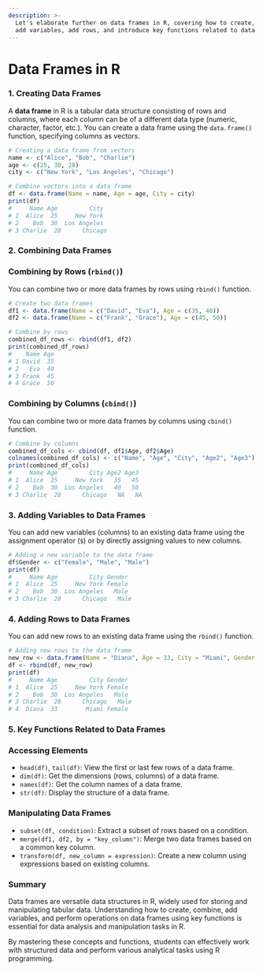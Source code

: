 ```yaml
---
description: >-
  Let's elaborate further on data frames in R, covering how to create, combine,
  add variables, add rows, and introduce key functions related to data frames.
---
```


# Data Frames in R

### 1. Creating Data Frames

A **data frame** in R is a tabular data structure consisting of rows and columns, where each column can be of a different data type (numeric, character, factor, etc.). You can create a data frame using the `data.frame()` function, specifying columns as vectors.

```R
# Creating a data frame from vectors
name <- c("Alice", "Bob", "Charlie")
age <- c(25, 30, 28)
city <- c("New York", "Los Angeles", "Chicago")

# Combine vectors into a data frame
df <- data.frame(Name = name, Age = age, City = city)
print(df)
#     Name Age         City
# 1  Alice  25     New York
# 2    Bob  30  Los Angeles
# 3 Charlie  28      Chicago
```

### 2. Combining Data Frames

### Combining by Rows (`rbind()`)

You can combine two or more data frames by rows using `rbind()` function.

```R
# Create two data frames
df1 <- data.frame(Name = c("David", "Eva"), Age = c(35, 40))
df2 <- data.frame(Name = c("Frank", "Grace"), Age = c(45, 50))

# Combine by rows
combined_df_rows <- rbind(df1, df2)
print(combined_df_rows)
#    Name Age
# 1 David  35
# 2   Eva  40
# 3 Frank  45
# 4 Grace  50
```

### Combining by Columns (`cbind()`)

You can combine two or more data frames by columns using `cbind()` function.

```R
# Combine by columns
combined_df_cols <- cbind(df, df1$Age, df2$Age)
colnames(combined_df_cols) <- c("Name", "Age", "City", "Age2", "Age3")
print(combined_df_cols)
#     Name Age         City Age2 Age3
# 1  Alice  25     New York   35   45
# 2    Bob  30  Los Angeles   40   50
# 3 Charlie  28      Chicago   NA   NA
```

### 3. Adding Variables to Data Frames

You can add new variables (columns) to an existing data frame using the assignment operator (`$`) or by directly assigning values to new columns.

```R
# Adding a new variable to the data frame
df$Gender <- c("Female", "Male", "Male")
print(df)
#     Name Age         City Gender
# 1  Alice  25     New York Female
# 2    Bob  30  Los Angeles   Male
# 3 Charlie  28      Chicago   Male
```

### 4. Adding Rows to Data Frames

You can add new rows to an existing data frame using the `rbind()` function.

```R
# Adding new rows to the data frame
new_row <- data.frame(Name = "Diana", Age = 33, City = "Miami", Gender = "Female")
df <- rbind(df, new_row)
print(df)
#     Name Age         City Gender
# 1  Alice  25     New York Female
# 2    Bob  30  Los Angeles   Male
# 3 Charlie  28      Chicago   Male
# 4  Diana  33        Miami Female
```

### 5. Key Functions Related to Data Frames

### Accessing Elements

* `head(df)`, `tail(df)`: View the first or last few rows of a data frame.
* `dim(df)`: Get the dimensions (rows, columns) of a data frame.
* `names(df)`: Get the column names of a data frame.
* `str(df)`: Display the structure of a data frame.

### Manipulating Data Frames

* `subset(df, condition)`: Extract a subset of rows based on a condition.
* `merge(df1, df2, by = "key_column")`: Merge two data frames based on a common key column.
* `transform(df, new_column = expression)`: Create a new column using expressions based on existing columns.

### Summary

Data frames are versatile data structures in R, widely used for storing and manipulating tabular data. Understanding how to create, combine, add variables, and perform operations on data frames using key functions is essential for data analysis and manipulation tasks in R.

By mastering these concepts and functions, students can effectively work with structured data and perform various analytical tasks using R programming.
